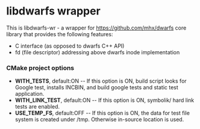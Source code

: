 #  libdwarfs wrapper 

This is libdwarfs-wr  - a wrapper for https://github.com/mhx/dwarfs core library that provides the following features: 
* C interface (as opposed to dwarfs C++ API)
* fd (file descriptor) addressing above dwarfs inode implementation


### CMake project options

* **WITH_TESTS**, default:ON      -- If this option is ON, build script looks for Google test,  installs INCBIN, and build google tests and static test application.  
* **WITH_LINK_TEST**, default:ON  -- If this option is ON,  symbolik/ hard link tests are enabled.
* **USE_TEMP_FS**, default:OFF    -- If this option is ON, the data for test file system is created under /tmp.  Otherwise in-source location is used.
  
  






